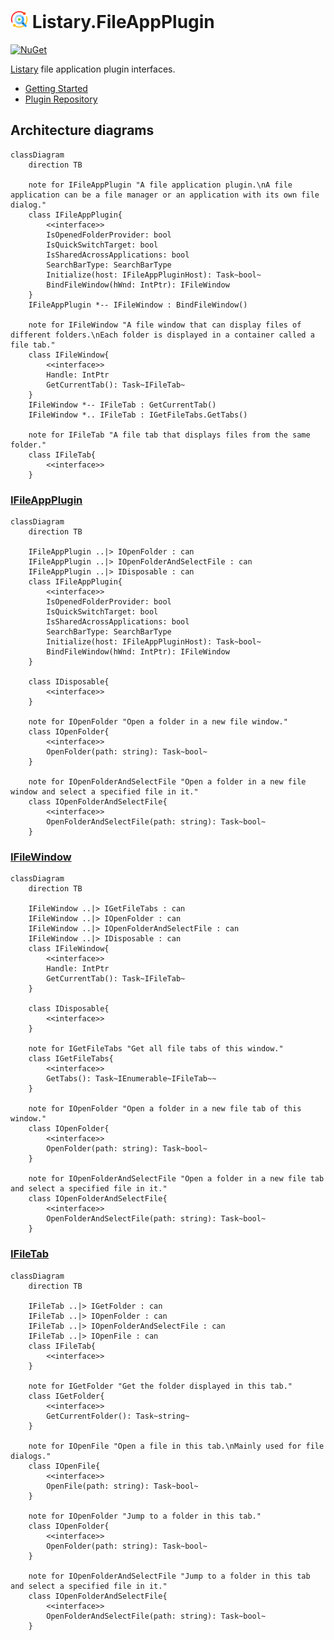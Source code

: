 # <img style="height: 1em;" src="images/icon.png"/> Listary.FileAppPlugin

<!--
This README is also included in the NuGet package. Remember to use absolute links to maintain compatibility.

NuGet does not support HTML elements, so there is no need to use absolute links in <img>, because even then they will not be displayed properly.
-->

[![NuGet](http://img.shields.io/nuget/v/Listary.FileAppPlugin.svg)](https://www.nuget.org/packages/Listary.FileAppPlugin)

[Listary](https://www.listary.com/) file application plugin interfaces.

- [Getting Started](https://github.com/listary/Listary.FileAppPlugin/blob/master/docs/Getting%20Started.md)
- [Plugin Repository](https://github.com/listary/Listary.FileAppPlugin.Repository)

## Architecture diagrams
```mermaid
classDiagram
    direction TB

    note for IFileAppPlugin "A file application plugin.\nA file application can be a file manager or an application with its own file dialog."
    class IFileAppPlugin{
        <<interface>>
        IsOpenedFolderProvider: bool
        IsQuickSwitchTarget: bool
        IsSharedAcrossApplications: bool
        SearchBarType: SearchBarType
        Initialize(host: IFileAppPluginHost): Task~bool~
        BindFileWindow(hWnd: IntPtr): IFileWindow
    }
    IFileAppPlugin *-- IFileWindow : BindFileWindow()

    note for IFileWindow "A file window that can display files of different folders.\nEach folder is displayed in a container called a file tab."
    class IFileWindow{
        <<interface>>
        Handle: IntPtr
        GetCurrentTab(): Task~IFileTab~
    }
    IFileWindow *-- IFileTab : GetCurrentTab()
    IFileWindow *.. IFileTab : IGetFileTabs.GetTabs()

    note for IFileTab "A file tab that displays files from the same folder."
    class IFileTab{
        <<interface>>
    }
```

### [IFileAppPlugin](https://github.com/listary/Listary.FileAppPlugin/blob/master/Listary.FileAppPlugin/IFileAppPlugin.cs)
```mermaid
classDiagram
    direction TB

    IFileAppPlugin ..|> IOpenFolder : can
    IFileAppPlugin ..|> IOpenFolderAndSelectFile : can
    IFileAppPlugin ..|> IDisposable : can
    class IFileAppPlugin{
        <<interface>>
        IsOpenedFolderProvider: bool
        IsQuickSwitchTarget: bool
        IsSharedAcrossApplications: bool
        SearchBarType: SearchBarType
        Initialize(host: IFileAppPluginHost): Task~bool~
        BindFileWindow(hWnd: IntPtr): IFileWindow
    }

    class IDisposable{
        <<interface>>
    }

    note for IOpenFolder "Open a folder in a new file window."
    class IOpenFolder{
        <<interface>>
        OpenFolder(path: string): Task~bool~
    }

    note for IOpenFolderAndSelectFile "Open a folder in a new file window and select a specified file in it."
    class IOpenFolderAndSelectFile{
        <<interface>>
        OpenFolderAndSelectFile(path: string): Task~bool~
    }
```

### [IFileWindow](https://github.com/listary/Listary.FileAppPlugin/blob/master/Listary.FileAppPlugin/IFileWindow.cs)
```mermaid
classDiagram
    direction TB

    IFileWindow ..|> IGetFileTabs : can
    IFileWindow ..|> IOpenFolder : can
    IFileWindow ..|> IOpenFolderAndSelectFile : can
    IFileWindow ..|> IDisposable : can
    class IFileWindow{
        <<interface>>
        Handle: IntPtr
        GetCurrentTab(): Task~IFileTab~
    }

    class IDisposable{
        <<interface>>
    }

    note for IGetFileTabs "Get all file tabs of this window."
    class IGetFileTabs{
        <<interface>>
        GetTabs(): Task~IEnumerable~IFileTab~~
    }

    note for IOpenFolder "Open a folder in a new file tab of this window."
    class IOpenFolder{
        <<interface>>
        OpenFolder(path: string): Task~bool~
    }

    note for IOpenFolderAndSelectFile "Open a folder in a new file tab and select a specified file in it."
    class IOpenFolderAndSelectFile{
        <<interface>>
        OpenFolderAndSelectFile(path: string): Task~bool~
    }
```

### [IFileTab](https://github.com/listary/Listary.FileAppPlugin/blob/master/Listary.FileAppPlugin/IFileTab.cs)
```mermaid
classDiagram
    direction TB

    IFileTab ..|> IGetFolder : can
    IFileTab ..|> IOpenFolder : can
    IFileTab ..|> IOpenFolderAndSelectFile : can
    IFileTab ..|> IOpenFile : can
    class IFileTab{
        <<interface>>
    }

    note for IGetFolder "Get the folder displayed in this tab."
    class IGetFolder{
        <<interface>>
        GetCurrentFolder(): Task~string~
    }

    note for IOpenFile "Open a file in this tab.\nMainly used for file dialogs."
    class IOpenFile{
        <<interface>>
        OpenFile(path: string): Task~bool~
    }

    note for IOpenFolder "Jump to a folder in this tab."
    class IOpenFolder{
        <<interface>>
        OpenFolder(path: string): Task~bool~
    }

    note for IOpenFolderAndSelectFile "Jump to a folder in this tab and select a specified file in it."
    class IOpenFolderAndSelectFile{
        <<interface>>
        OpenFolderAndSelectFile(path: string): Task~bool~
    }
```